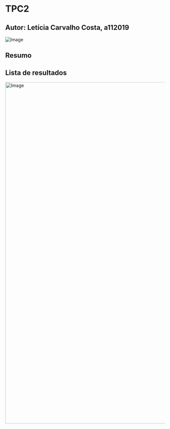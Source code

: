# TPC2
## Autor: Letícia Carvalho Costa, a112019
![Image](https://github.com/user-attachments/assets/8ff4eab7-81c8-4258-a209-545291ab0c84)
## Resumo

## Lista de resultados
<img width="1920" height="1080" alt="Image" src="https://github.com/user-attachments/assets/dfabe153-e2a9-4755-bf9c-4792df04d865" />
